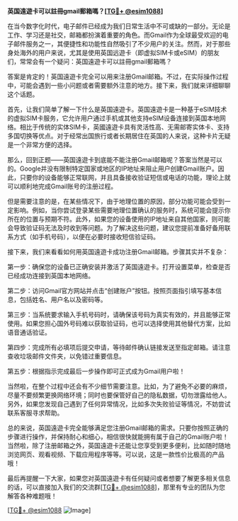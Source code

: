 **英国遠遊卡可以註冊gmail郵箱嗎？[[TG💪+ @esim1088](https://t.me/s/esim1088)]**

在当今数字化时代，电子邮件已经成为我们日常生活中不可或缺的一部分。无论是工作、学习还是社交，邮箱都扮演着重要的角色。而Gmail作为全球最受欢迎的电子邮件服务之一，其便捷性和功能性自然吸引了不少用户的关注。然而，对于那些身处海外的用户来说，尤其是使用英国远遊卡（即虚拟SIM卡或eSIM）的朋友们，常常会有一个疑问：英国遠遊卡可以註冊gmail郵箱嗎？

答案是肯定的！英国遠遊卡完全可以用来注册Gmail邮箱。不过，在实际操作过程中，可能会遇到一些小问题或者需要额外注意的地方。接下来，我们就来详细聊聊这个话题。

首先，让我们简单了解一下什么是英国遠遊卡。英国遠遊卡是一种基于eSIM技术的虚拟SIM卡服务，它允许用户通过手机或其他支持eSIM设备连接到英国本地网络。相比于传统的实体SIM卡，英國遠遊卡具有灵活性高、无需邮寄实体卡、支持多国切换等优点。对于经常出国旅行或者长期居住在英国的人来说，这种卡片无疑是一个非常方便的选择。

那么，回到正题——英国遠遊卡到底能不能注册Gmail邮箱呢？答案当然是可以的。Google并没有限制特定国家或地区的IP地址来阻止用户创建Gmail账户。因此，只要你的设备能够正常联网，并且具备接收验证短信或电话的功能，理论上就可以顺利地完成Gmail账号的注册过程。

但是需要注意的是，在某些情况下，由于地理位置的原因，部分功能可能会受到一定影响。例如，当你尝试登录某些需要地理位置确认的服务时，系统可能会提示你所在的位置与预期不符。此外，如果您的设备使用的IP地址来自其他国家，则可能会导致验证码无法及时收到等问题。为了解决这些问题，建议您提前准备好备用联系方式（如手机号码），以便在必要时接收短信验证码。

接下来，我们来看看如何用英国遠遊卡成功注册Gmail邮箱。步骤其实并不复杂：

第一步：确保您的设备已正确安装并激活了英国遠遊卡。打开设置菜单，检查是否已经成功连接到英国本地网络。

第二步：访问Gmail官方网站并点击“创建账户”按钮。按照页面指引填写基本信息，包括姓名、用户名以及密码等。

第三步：当系统要求输入手机号码时，请确保该号码为真实有效的，并且能够正常使用。如果您担心国外号码难以获取验证码，也可以选择使用其他替代方案，比如语音通话验证。

第四步：完成所有必填项后提交申请，等待邮件确认链接发送至指定邮箱。请注意查收垃圾邮件文件夹，以免错过重要信息。

第五步：根据指示完成最后一步操作即可正式成为Gmail用户啦！

当然啦，在整个过程中还会有不少细节需要注意。比如，为了避免不必要的麻烦，尽量不要频繁更换网络环境；同时也要保管好自己的隐私数据，切勿泄露给他人。另外，如果您发现自己遇到了任何异常情况，比如多次失败验证等情况，不妨尝试联系客服寻求帮助。

总的来说，英国遠遊卡完全能够满足您注册Gmail邮箱的需求。只要你按照正确的步骤进行操作，并保持耐心和细心，相信很快就能拥有属于自己的Gmail账户啦！当然啦，除了注册邮箱之外，英国遠遊卡还能让您享受到更多便利，比如随时随地浏览网页、观看视频、下载应用程序等等。可以说，这是一款性价比极高的产品哦！

最后再提醒一下大家，如果您对英国遠遊卡有任何疑问或者想要了解更多相关信息的话，可以直接加入我们的交流群[[TG💪+ @esim1088](https://t.me/s/esim1088)]，那里有专业的团队为您解答各种难题哦！

[[TG💪+ @esim1088](https://t.me/s/esim1088) ![Image](https://i.postimg.cc/4NQfJmqS/Snipaste-2025-05-13-00-14-12.png)]